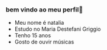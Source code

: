 ### bem vindo ao meu perfil💬

- Meu nome é natalia
- Estudo no Maria Destefani Griggio
- Tenho 15 anos
- Gosto de ouvir músicas
